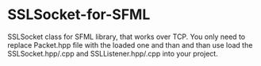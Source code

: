 # SSLSocket-for-SFML
SSLSocket class for SFML library, that works over TCP. You only need to replace Packet.hpp file with the loaded one and than and than use load the SSLSocket.hpp/.cpp and SSLListener.hpp/.cpp into your project.
